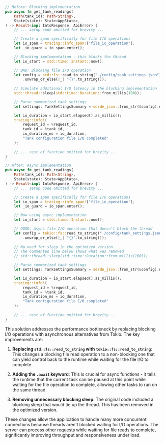 ```rust
// Before: Blocking implementation
pub async fn get_tank_readings(
    Path(tank_id): Path<String>,
    State(state): State<AppState>,
) -> Result<impl IntoResponse, ApiError> {
    // ... setup code omitted for brevity ...

    // Create a span specifically for file I/O operations
    let io_span = tracing::info_span!("file_io_operation");
    let _io_guard = io_span.enter();

    // Blocking implementation - this blocks the thread
    let io_start = std::time::Instant::now();

    // BAD: Blocking file I/O operation
    let config = std::fs::read_to_string("./config/tank_settings.json")
        .unwrap_or_else(|_| "{}".to_string());
    
    // Simulate additional I/O latency in the blocking implementation
    std::thread::sleep(std::time::Duration::from_millis(100));

    // Parse summarized tank settings
    let settings: TankSettingsSummary = serde_json::from_str(&config).unwrap_or_default();

    let io_duration = io_start.elapsed().as_millis();
    tracing::info!(
        request_id = %request_id,
        tank_id = %tank_id,
        io_duration_ms = io_duration,
        "Tank configuration file I/O completed"
    );
    
    // ... rest of function omitted for brevity ...
}

// After: Async implementation
pub async fn get_tank_readings(
    Path(tank_id): Path<String>,
    State(state): State<AppState>,
) -> Result<impl IntoResponse, ApiError> {
    // ... setup code omitted for brevity ...

    // Create a span specifically for file I/O operations
    let io_span = tracing::info_span!("file_io_operation");
    let _io_guard = io_span.enter();

    // Now using async implementation
    let io_start = std::time::Instant::now();

    // GOOD: Async file I/O operation that doesn't block the thread
    let config = tokio::fs::read_to_string("./config/tank_settings.json").await
        .unwrap_or_else(|_| "{}".to_string());
    
    // No need for sleep in the optimized version
    // The commented line below shows what was removed
    // std::thread::sleep(std::time::Duration::from_millis(100));

    // Parse summarized tank settings
    let settings: TankSettingsSummary = serde_json::from_str(&config).unwrap_or_default();

    let io_duration = io_start.elapsed().as_millis();
    tracing::info!(
        request_id = %request_id,
        tank_id = %tank_id,
        io_duration_ms = io_duration,
        "Tank configuration file I/O completed"
    );
    
    // ... rest of function omitted for brevity ...
}
```

This solution addresses the performance bottleneck by replacing blocking I/O operations with asynchronous alternatives from Tokio. The key improvements are:

1. **Replacing `std::fs::read_to_string` with `tokio::fs::read_to_string`**: This changes a blocking file read operation to a non-blocking one that can yield control back to the runtime while waiting for the file I/O to complete.

2. **Adding the `.await` keyword**: This is crucial for async functions - it tells the runtime that the current task can be paused at this point while waiting for the file operation to complete, allowing other tasks to run on the same thread.

3. **Removing unnecessary blocking sleep**: The original code included a blocking sleep that would tie up the thread. This has been removed in the optimized version.

These changes allow the application to handle many more concurrent connections because threads aren't blocked waiting for I/O operations. The server can process other requests while waiting for file reads to complete, significantly improving throughput and responsiveness under load.
